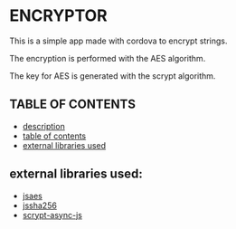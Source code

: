 # ENCRYPTOR
This is a simple app made with cordova to encrypt strings.

The encryption is performed with the AES algorithm.

The key for AES is generated with the scrypt algorithm.

## TABLE OF CONTENTS
* [description](#encryptor)
* [table of contents](#table-of-contents)
* [external libraries used](#external-libraries-used)

## external libraries used:
* [jsaes](http://point-at-infinity.org/jsaes/)
* [jssha256](http://point-at-infinity.org/jssha256/)
* [scrypt-async-js](https://github.com/dchest/scrypt-async-js)
